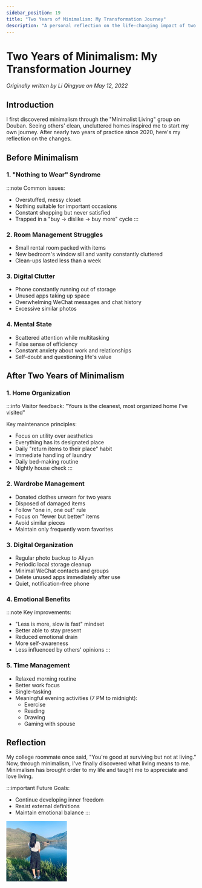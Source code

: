 ```yaml
---
sidebar_position: 19
title: "Two Years of Minimalism: My Transformation Journey"
description: "A personal reflection on the life-changing impact of two years of minimalist living, from chaos to clarity"
---
```


# Two Years of Minimalism: My Transformation Journey

*Originally written by Li Qingyue on May 12, 2022*

## Introduction

I first discovered minimalism through the "Minimalist Living" group on Douban. Seeing others' clean, uncluttered homes inspired me to start my own journey. After nearly two years of practice since 2020, here's my reflection on the changes.

## Before Minimalism

### 1. "Nothing to Wear" Syndrome
:::note
Common issues:
- Overstuffed, messy closet
- Nothing suitable for important occasions
- Constant shopping but never satisfied
- Trapped in a "buy → dislike → buy more" cycle
  :::

### 2. Room Management Struggles
- Small rental room packed with items
- New bedroom's window sill and vanity constantly cluttered
- Clean-ups lasted less than a week

### 3. Digital Clutter
- Phone constantly running out of storage
- Unused apps taking up space
- Overwhelming WeChat messages and chat history
- Excessive similar photos

### 4. Mental State
- Scattered attention while multitasking
- False sense of efficiency
- Constant anxiety about work and relationships
- Self-doubt and questioning life's value

## After Two Years of Minimalism

### 1. Home Organization
:::info
Visitor feedback: "Yours is the cleanest, most organized home I've visited"

Key maintenance principles:
- Focus on utility over aesthetics
- Everything has its designated place
- Daily "return items to their place" habit
- Immediate handling of laundry
- Daily bed-making routine
- Nightly house check
  :::

### 2. Wardrobe Management
- Donated clothes unworn for two years
- Disposed of damaged items
- Follow "one in, one out" rule
- Focus on "fewer but better" items
- Avoid similar pieces
- Maintain only frequently worn favorites

### 3. Digital Organization
- Regular photo backup to Aliyun
- Periodic local storage cleanup
- Minimal WeChat contacts and groups
- Delete unused apps immediately after use
- Quiet, notification-free phone

### 4. Emotional Benefits
:::note
Key improvements:
- "Less is more, slow is fast" mindset
- Better able to stay present
- Reduced emotional drain
- More self-awareness
- Less influenced by others' opinions
  :::

### 5. Time Management
- Relaxed morning routine
- Better work focus
- Single-tasking
- Meaningful evening activities (7 PM to midnight):
    - Exercise
    - Reading
    - Drawing
    - Gaming with spouse

## Reflection

My college roommate once said, "You're good at surviving but not at living." Now, through minimalism, I've finally discovered what living means to me. Minimalism has brought order to my life and taught me to appreciate and love living.

:::important
Future Goals:
- Continue developing inner freedom
- Resist external definitions
- Maintain emotional balance
  :::

![Minimalist Living Space](./img/two-years-minimalist-change/image_1.jpg)
